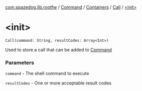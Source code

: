 [com.spazedog.lib.rootfw](../../../index.md) / [Command](../../index.md) / [Containers](../index.md) / [Call](index.md) / [&lt;init&gt;](.)

# &lt;init&gt;

`Call(command: String, resultCodes: Array<Int>)`

Used to store a call that can be added to [Command](../../index.md)

### Parameters

`command` - The shell command to execute

`resultCodes` - One or more acceptable result codes